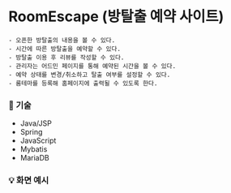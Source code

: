 # RoomEscape (방탈출 예약 사이트)

  ```
  - 오픈한 방탈출의 내용을 볼 수 있다.
  - 시간에 따른 방탈출을 예약할 수 있다.
  - 방탈출 이용 후 리뷰를 작성할 수 있다.
  - 관리자는 어드민 페이지를 통해 예약된 시간을 볼 수 있다.
  - 예약 상태를 변경/취소하고 탈출 여부를 설정할 수 있다.
  - 룸테마를 등록해 홈페이지에 출력될 수 있도록 한다.
  ```
    
  ### 📃 기술
  - Java/JSP
  - Spring
  - JavaScript
  - Mybatis
  - MariaDB
  
    
  ### 💡 화면 예시
  

